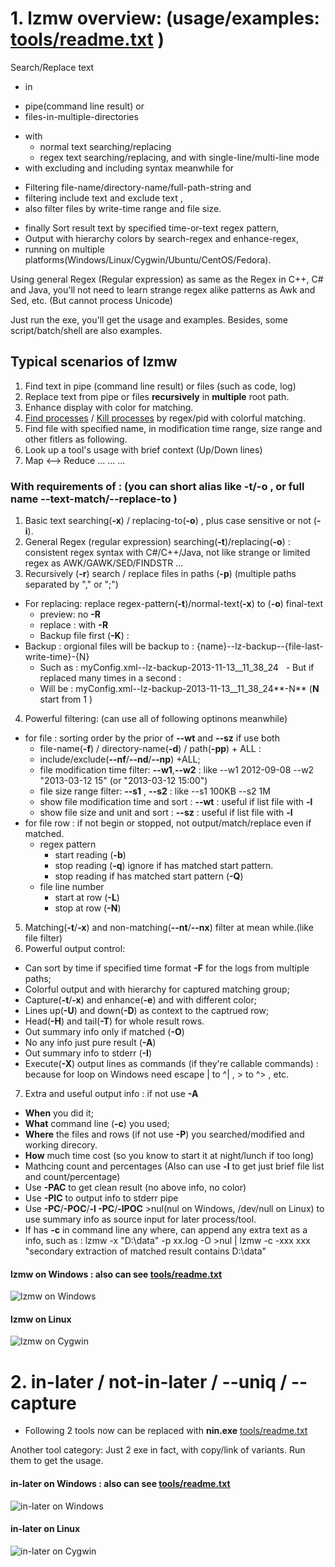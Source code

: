 # 1. lzmw overview: (usage/examples: [tools/readme.txt](https://github.com/qualiu/lzmw/tree/master/tools) )
Search/Replace text
  * in 
   - pipe(command line result) or 
   - files-in-multiple-directories 
  * with 
    - normal text searching/replacing
    - regex text searching/replacing, and with single-line/multi-line mode
  * with excluding and including syntax meanwhile for 
   - Filtering file-name/directory-name/full-path-string  and 
   - filtering  include text and exclude text , 
   - also filter files by write-time range and file size.
  * finally Sort result text by specified time-or-text regex pattern,
  * Output with hierarchy colors by search-regex and enhance-regex, 
  * running on multiple platforms(Windows/Linux/Cygwin/Ubuntu/CentOS/Fedora).

Using general Regex (Regular expression) as same as the Regex in C++, C# and Java, you'll not need to learn strange regex alike patterns as Awk and Sed, etc. (But cannot process Unicode) 

Just run the exe, you'll get the usage and examples.
Besides, some script/batch/shell are also examples.

## Typical scenarios of lzmw
1. Find text in pipe (command line result) or files (such as code, log)
2. Replace text from pipe or files **recursively** in **multiple** root path.
3. Enhance display with color for matching.
4. [Find processes](https://github.com/qualiu/lzmw/blob/master/tools/psall.bat) / [Kill processes](https://github.com/qualiu/lzmw/blob/master/tools/pskill.bat) by regex/pid with colorful matching.
5. Find file with specified name, in modification time range, size range and other fitlers as following.
6. Look up a tool's usage with brief context (Up/Down lines)
7. Map <--> Reduce ...
 ... ...

### With requirements of : (you can short alias like -t/-o , or full name --text-match/--replace-to )
1. Basic text searching(**-x**) / replacing-to(**-o**) , plus case sensitive or not (**-i**).
2. General Regex (regular expression) searching(**-t**)/replacing(**-o**) : consistent regex syntax with C#/C++/Java, not like strange or limited regex as AWK/GAWK/SED/FINDSTR …
3. Recursively (**-r**) search / replace files in paths (**-p**) (multiple paths separated by "," or ";")
  * For replacing: replace regex-pattern(**-t**)/normal-text(**-x**) to (**-o**) final-text
    * preview: no **-R**
    * replace : with **-R**
    * Backup file first (**-K**) :
  * Backup :  orgional files will be backup to : {name}--lz-backup--{file-last-write-time}-{N}
    - Such as : myConfig.xml--lz-backup-2013-11-13__11_38_24
    - But if replaced many times in a second : 
    - Will  be : myConfig.xml--lz-backup-2013-11-13__11_38_24**-N** (**N**  start from 1 )
   
4. Powerful filtering: (can use all of following optinons meanwhile)
  * for file : sorting order by the prior of **--wt** and **--sz** if use both
    - file-name(**-f**) / directory-name(**-d**) / path(**-pp**) + ALL :
    - include/exclude(**--nf**/**--nd**/**--np**) +ALL;
    - file modification time filter: **--w1**,**--w2** : like --w1 2012-09-08  --w2 "2013-03-12 15" (or "2013-03-12 15:00")
    - file size range filter: **--s1** , **--s2** : like --s1 100KB --s2 1M
    - show file modification time and sort : **--wt** : useful if list file with **-l** 
    - show file size and unit and sort : **--sz** : useful if list file with **-l** 
  * for file row : if not begin or stopped, not output/match/replace even if matched.
    - regex pattern 
      * start reading  (**-b**) 
      * stop reading (**-q**) ignore if has matched start pattern.
      * stop reading if has matched start pattern (**-Q**)
    - file line number
      * start at row (**-L**)
      * stop at row (**-N**)
  
5. Matching(**-t**/**-x**) and non-matching(**--nt**/**--nx**) filter at mean while.(like file filter)
6. Powerful output control:
  * Can sort by time if specified time format **-F** for the logs from multiple paths;
  * Colorful output and with hierarchy for captured matching group;
  * Capture(**-t**/**-x**) and enhance(**-e**) and with different color;
  * Lines up(**-U**) and down(**-D**) as context to the captrued row;
  * Head(**-H**) and tail(**-T**) for whole result rows.
  * Out summary info only if matched (**-O**)
  * No any info just pure result (**-A**)
  * Out summary info to stderr (**-I**)
  * Execute(**-X**) output lines as commands (if they're callable commands) : because for loop on Windows need escape | to ^| , > to ^> , etc.
7. Extra and useful output info : if not use **-A**
  * **When** you did it;
  * **What** command line (**-c**) you used;
  * **Where** the files and rows (if not use **-P**) you searched/modified and working direcory.
  * **How** much time cost (so you know to start it at night/lunch if too long)
  * Mathcing count and percentages (Also can use **-l** to get just brief file list and count/percentage)
  * Use **-PAC** to get clean result (no above info, no color)
  * Use **-PIC** to output info to stderr pipe
  * Use **-PC**/**-POC**/**-l -PC**/**-lPOC** >nul(nul on Windows, /dev/null on Linux) to use summary info as source input for later process/tool.
  * If has **-c** in command line any where, can append any extra text as a info, such as : lzmw -x "D:\data" -p xx.log -O >nul | lzmw -c -xxx xxx "secondary extraction of matched result contains D:\data"

#### lzmw on Windows : also can see [tools/readme.txt](https://github.com/qualiu/lzmw/tree/master/tools)
![lzmw on Windows](https://github.com/qualiu/lzmw/blob/master/tools/usage-picture/lzmw-Windows.png)

#### lzmw on Linux
![lzmw on Cygwin](https://github.com/qualiu/lzmw/blob/master/tools/usage-picture/lzmw-Cygwin.png)

# 2. in-later / not-in-later / --uniq / --capture

* Following 2 tools now can be replaced with **nin.exe** [tools/readme.txt](https://github.com/qualiu/lzmw/tree/master/tools)

Another tool category: Just 2 exe in fact, with copy/link of variants. 
Run them to get the usage.

#### in-later on Windows : also can see [tools/readme.txt](https://github.com/qualiu/lzmw/tree/master/tools)
![in-later on Windows](https://github.com/qualiu/lzmw/blob/master/tools/usage-picture/not-in-later-uniq-Winodws.png)

#### in-later on Linux
![in-later on Cygwin](https://github.com/qualiu/lzmw/blob/master/tools/usage-picture/not-in-later-uniq-Cygwin.png)
